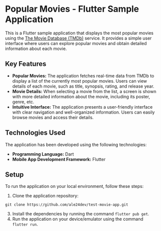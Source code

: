 # Popular Movies - Flutter Sample Application

This is a Flutter sample application that displays the most popular movies using the [The Movie Database (TMDb)](https://www.themoviedb.org/) service. It provides a simple user interface where users can explore popular movies and obtain detailed information about each movie.

## Key Features

- **Popular Movies:** The application fetches real-time data from TMDb to display a list of the currently most popular movies. Users can view details of each movie, such as title, synopsis, rating, and release year.
- **Movie Details:** When selecting a movie from the list, a screen is shown with more detailed information about the movie, including its poster, genre, etc.
- **Intuitive Interface:** The application presents a user-friendly interface with clear navigation and well-organized information. Users can easily browse movies and access their details.

## Technologies Used

The application has been developed using the following technologies:

- **Programming Language:** Dart
- **Mobile App Development Framework:** Flutter

## Setup

To run the application on your local environment, follow these steps:

1. Clone the application repository:
```
git clone https://github.com/ale24dev/test-movie-app.git
```
3. Install the dependencies by running the command `flutter pub get`.
4. Run the application on your device/emulator using the command `flutter run`.
